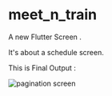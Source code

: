 # meet_n_train

A new Flutter Screen .

It's about a schedule screen.

This is Final Output :


![pagination screen](https://user-images.githubusercontent.com/58075058/199579754-a7456ae8-5286-445c-9ee0-5e9e54d26656.jpg)
